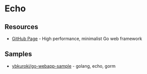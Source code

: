 # Echo

## Resources
- [GitHub Page](https://github.com/labstack/echo) - High performance, minimalist Go web framework

## Samples
- [ybkuroki/go-webapp-sample](https://github.com/ybkuroki/go-webapp-sample) - golang, echo, gorm